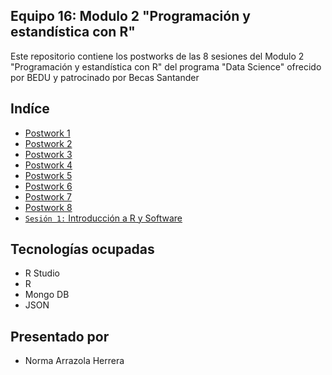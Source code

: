 
## Equipo 16: Modulo 2 "Programación y estandística con R" 
Este repositorio contiene los postworks de las 8 sesiones del Modulo 2 "Programación y estandística con R" del programa "Data Science" ofrecido por BEDU y patrocinado por Becas Santander

## Indíce

- [Postwork 1](Postwork01/Readme.md)
- [Postwork 2](src/Postwork02)
- [Postwork 3](src/Postwork03)
- [Postwork 4](src/Postwork04)
- [Postwork 5](src/Postwork05)
- [Postwork 6](src/Postwork06)
- [Postwork 7](src/Postwork07)
- [Postwork 8](src/Postwork08)
 - [`Sesión 1:` Introducción a R y Software ](Sesion-01/Readme.md) 

## Tecnologías ocupadas
* R Studio 
* R
* Mongo DB
* JSON 

## Presentado por
- Norma Arrazola Herrera

